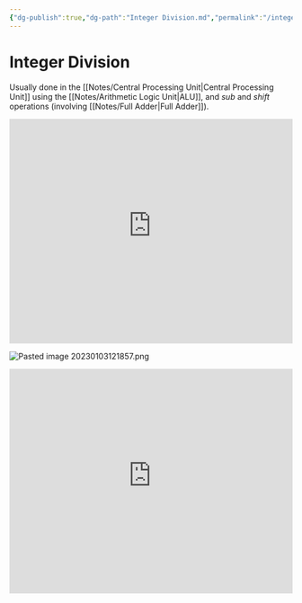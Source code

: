 ```yaml
---
{"dg-publish":true,"dg-path":"Integer Division.md","permalink":"/integer-division/","tags":[null]}
---
```




# Integer Division
Usually done in the [[Notes/Central Processing Unit\|Central Processing Unit]] using the [[Notes/Arithmetic Logic Unit\|ALU]], and *sub* and *shift* operations (involving [[Notes/Full Adder\|Full Adder]]).

<iframe width="100%" height="400" src="https://www.youtube-nocookie.com/embed/gNEm5QCe0eU" title="YouTube video player" frameborder="0" allow="accelerometer; autoplay; clipboard-write; encrypted-media; gyroscope; picture-in-picture" allowfullscreen></iframe>

![Pasted image 20230103121857.png](/img/user/Assets/Pasted%20image%2020230103121857.png)

<iframe width="100%" height="400" src="https://www.youtube-nocookie.com/embed/7m6I7_3XdZ8" title="YouTube video player" frameborder="0" allow="accelerometer; autoplay; clipboard-write; encrypted-media; gyroscope; picture-in-picture" allowfullscreen></iframe>